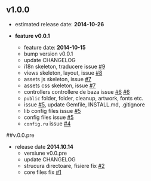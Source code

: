 ## v1.0.0

* estimated release date: **2014-10-26**


* **feature v0.0.1**
   - feature date: **2014-10-15**
   - bump version v0.0.1
   - update CHANGELOG
   - i18n skeleton, traducere issue [#9][#9]
   - views skeleton, layout, issue [#8][#8]
   - assets js skeleton, issue [#7][#7]
   - assets css skeleton, issue [#7][#7]
   - controllers controllere de baza issue [#6] [#6]
   - `public` folder, folder, cleanup, artwork, fonts etc.
   - issue  [#5][#5], update Gemfile, INSTALL.md, .gitignore
   - lib config files issue [#5][#5]
   - config files issue [#5][#5]
   - `config.ru` issue [#4][#4]

##v.0.0.pre

  * release date **2014.10.14**
    - versiune v0.0.pre
    - update CHANGELOG
    - strucura directoare, fisiere fix [#2][#2]
    - core files fix [#1][#1]

[#1]: https://bitbucket.org/kfl62/cndary/issues/1
[#2]: https://bitbucket.org/kfl62/cndary/issues/2
[#3]: https://bitbucket.org/kfl62/cndary/issues/3
[#4]: https://bitbucket.org/kfl62/cndary/issues/4
[#5]: https://bitbucket.org/kfl62/cndary/issues/5
[#6]: https://bitbucket.org/kfl62/cndary/issues/6
[#7]: https://bitbucket.org/kfl62/cndary/issues/7
[#8]: https://bitbucket.org/kfl62/cndary/issues/8
[#9]: https://bitbucket.org/kfl62/cndary/issues/9
[#10]: https://bitbucket.org/kfl62/cndary/issues/10
[#11]: https://bitbucket.org/kfl62/cndary/issues/11
[#12]: https://bitbucket.org/kfl62/cndary/issues/12
[#13]: https://bitbucket.org/kfl62/cndary/issues/13
[#14]: https://bitbucket.org/kfl62/cndary/issues/14
[#15]: https://bitbucket.org/kfl62/cndary/issues/15
[#16]: https://bitbucket.org/kfl62/cndary/issues/16
[#17]: https://bitbucket.org/kfl62/cndary/issues/17
[#18]: https://bitbucket.org/kfl62/cndary/issues/18
[#19]: https://bitbucket.org/kfl62/cndary/issues/19
[#20]: https://bitbucket.org/kfl62/cndary/issues/20
[#21]: https://bitbucket.org/kfl62/cndary/issues/21
[#22]: https://bitbucket.org/kfl62/cndary/issues/22
[#23]: https://bitbucket.org/kfl62/cndary/issues/23
[#24]: https://bitbucket.org/kfl62/cndary/issues/24
[#25]: https://bitbucket.org/kfl62/cndary/issues/25
[#26]: https://bitbucket.org/kfl62/cndary/issues/26
[#27]: https://bitbucket.org/kfl62/cndary/issues/27
[#28]: https://bitbucket.org/kfl62/cndary/issues/28
[#29]: https://bitbucket.org/kfl62/cndary/issues/29
[#30]: https://bitbucket.org/kfl62/cndary/issues/30
[#31]: https://bitbucket.org/kfl62/cndary/issues/31
[#32]: https://bitbucket.org/kfl62/cndary/issues/32
[#33]: https://bitbucket.org/kfl62/cndary/issues/33
[#34]: https://bitbucket.org/kfl62/cndary/issues/34
[#35]: https://bitbucket.org/kfl62/cndary/issues/35
[#36]: https://bitbucket.org/kfl62/cndary/issues/36
[#37]: https://bitbucket.org/kfl62/cndary/issues/37
[#38]: https://bitbucket.org/kfl62/cndary/issues/38
[#39]: https://bitbucket.org/kfl62/cndary/issues/39
[#40]: https://bitbucket.org/kfl62/cndary/issues/40
[#41]: https://bitbucket.org/kfl62/cndary/issues/41
[#42]: https://bitbucket.org/kfl62/cndary/issues/42
[#43]: https://bitbucket.org/kfl62/cndary/issues/43
[#44]: https://bitbucket.org/kfl62/cndary/issues/44
[#45]: https://bitbucket.org/kfl62/cndary/issues/45
[#46]: https://bitbucket.org/kfl62/cndary/issues/46
[#47]: https://bitbucket.org/kfl62/cndary/issues/47
[#48]: https://bitbucket.org/kfl62/cndary/issues/48
[#49]: https://bitbucket.org/kfl62/cndary/issues/49
[#50]: https://bitbucket.org/kfl62/cndary/issues/50
